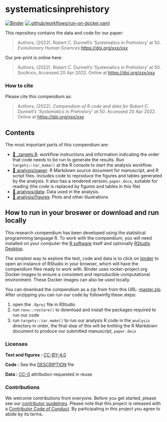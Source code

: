
<!-- README.md is generated from README.Rmd. Please edit that file -->

# systematicsinprehistory

[![Binder](https://mybinder.org/badge_logo.svg)](https://mybinder.org/v2/gh/benmarwick/systematicsinprehistory/master?urlpath=rstudio)
[![.github/workflows/run-on-docker.yaml](https://github.com/benmarwick/systematicsinprehistory/actions/workflows/run-on-docker.yaml/badge.svg)](https://github.com/benmarwick/systematicsinprehistory/actions/workflows/run-on-docker.yaml)

This repository contains the data and code for our paper:

> Authors, (2022). Robert C. Dunnell’s ‘Systematics in Prehistory’ at
> 50. *Evolutionary Human Sciences* <https://doi.org/xxx/xxx>

Our pre-print is online here:

> Authors, (2022). Robert C. Dunnell’s ‘Systematics in Prehistory’ at
> 50. SocArxiv, Accessed 20 Apr 2022. Online at
> <https://doi.org/xxx/xxx>

### How to cite

Please cite this compendium as:

> Authors, (2022). *Compendium of R code and data for Robert C.
> Dunnell’s ‘Systematics in Prehistory’ at 50*. Accessed 20 Apr 2022.
> Online at <https://doi.org/xxx/xxx>

## Contents

The most important parts of this compendium are:

-   [:dart: \_targets.R](_targets.R): workflow instructions and
    information indicating the order that code needs to be run to
    generate the results. Run `targets::tar_make()` at the R console to
    start the analysis workflow.  
-   [:file_folder: analysis/paper](/analysis/paper): R Markdown source
    document for manuscript, and R script files. Includes code to
    reproduce the figures and tables generated by the analysis. It also
    has a rendered version, `paper.docx`, suitable for reading (the code
    is replaced by figures and tables in this file)
-   [:file_folder: analysis/data](/analysis/data): Data used in the
    analysis.
-   [:file_folder: analysis/figures](/analysis/figures): Plots and other
    illustrations

## How to run in your broswer or download and run locally

This research compendium has been developed using the statistical
programming language R. To work with the compendium, you will need
installed on your computer the [R
software](https://cloud.r-project.org/) itself and optionally [RStudio
Desktop](https://rstudio.com/products/rstudio/download/).

The simplest way to explore the text, code and data is to click on
[binder](https://mybinder.org/v2/gh/benmarwick/systematicsinprehistory/master?urlpath=rstudio)
to open an instance of RStudio in your browser, which will have the
compendium files ready to work with. Binder uses rocker-project.org
Docker images to ensure a consistent and reproducible computational
environment. These Docker images can also be used locally.

You can download the compendium as a zip from from this URL:
[master.zip](/archive/master.zip). After unzipping you can run our code
by followinfg these steps:

1.  open the `.Rproj` file in RStudio  
2.  run `renv::restore()` to download and install the packages required
    to run our code  
3.  run `targets::tar_make()` to run our analysis R code in the
    `analysis` directory in order, the final step of this will be
    knitting the R Markdown document to produce our submitted
    manuscript, `paper.docx`

### Licenses

**Text and figures :**
[CC-BY-4.0](http://creativecommons.org/licenses/by/4.0/)

**Code :** See the [DESCRIPTION](DESCRIPTION) file

**Data :** [CC-0](http://creativecommons.org/publicdomain/zero/1.0/)
attribution requested in reuse

### Contributions

We welcome contributions from everyone. Before you get started, please
see our [contributor guidelines](CONTRIBUTING.md). Please note that this
project is released with a [Contributor Code of Conduct](CONDUCT.md). By
participating in this project you agree to abide by its terms.
